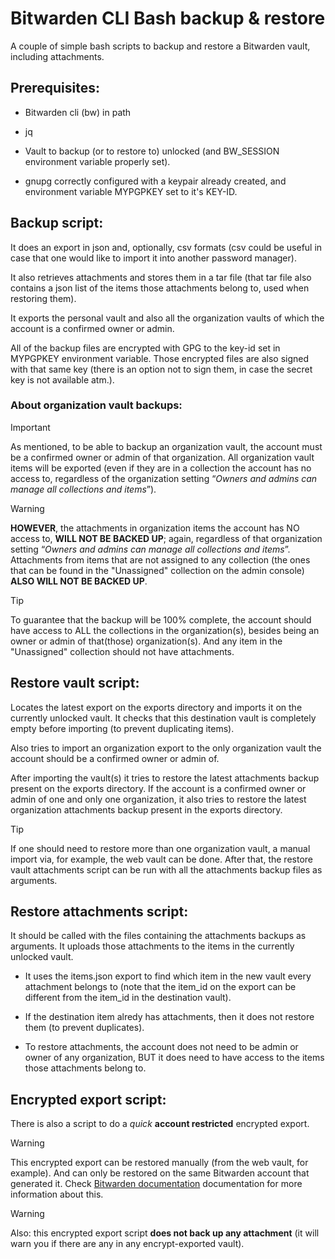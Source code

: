 # Bitwarden CLI Bash backup & restore

A couple of simple bash scripts to backup and restore a Bitwarden vault,
including attachments.

## Prerequisites:

  * Bitwarden cli (bw) in path

  * jq

  * Vault to backup (or to restore to) unlocked (and BW_SESSION environment
    variable properly set).

  * gnupg correctly configured with a keypair already created, and environment
    variable MYPGPKEY set to it's KEY-ID.


## Backup script:

It does an export in json and, optionally, csv formats (csv could be useful in
case that one would like to import it into another password manager).

It also retrieves attachments and stores them in a tar file (that tar file also
contains a json list of the items those attachments belong to, used when
restoring them).

It exports the personal vault and also all the organization vaults of which the
account is a confirmed owner or admin.

All of the backup files are encrypted with GPG to the key-id set in MYPGPKEY
environment variable. Those encrypted files are also signed with that same key
(there is an option not to sign them, in case the secret key is not available
atm.).

### About **organization** vault backups:

> [!IMPORTANT]
As mentioned, to be able to backup an organization vault, the account must be a
confirmed owner or admin of that organization. All organization vault items
will be exported (even if they are in a collection the account has no access
to, regardless of the organization setting “_Owners and admins can manage all
collections and items_”).

> [!WARNING]
**HOWEVER**, the attachments in organization items the account has NO access
to, **WILL NOT BE BACKED UP**; again, regardless of that organization setting
“_Owners and admins can manage all collections and items_”. Attachments from
items that are not assigned to any collection (the ones that can be found in
the "Unassigned" collection on the admin console) **ALSO WILL NOT BE BACKED
UP**.

> [!TIP]
To guarantee that the backup will be 100% complete, the account should have
access to ALL the collections in the organization(s), besides being an owner or
admin of that(those) organization(s). And any item in the "Unassigned"
collection should not have attachments.


## Restore vault script:

Locates the latest export on the exports directory and imports it on the
currently unlocked vault. It checks that this destination vault is completely
empty before importing (to prevent duplicating items).

Also tries to import an organization export to the only organization vault the
account should be a confirmed owner or admin of.

After importing the vault(s) it tries to restore the latest attachments backup
present on the exports directory. If the account is a confirmed owner or admin
of one and only one organization, it also tries to restore the latest
organization attachments backup present in the exports directory.

> [!TIP]
If one should need to restore more than one organization vault, a manual import
via, for example, the web vault can be done. After that, the restore vault
attachments script can be run with all the attachments backup files as
arguments.


## Restore attachments script:

It should be called with the files containing the attachments backups as
arguments. It uploads those attachments to the items in the currently unlocked
vault.

  * It uses the items.json export to find which item in the new vault every
    attachment belongs to (note that the item_id on the export can be different
    from the item_id in the destination vault).

  * If the destination item alredy has attachments, then it does not restore
    them (to prevent duplicates).

  * To restore attachments, the account does not need to be admin or owner of
    any organization, BUT it does need to have access to the items those
    attachments belong to.


## Encrypted export script:

There is also a script to do a _quick_ **account restricted** encrypted export.

> [!WARNING]
This encrypted export can be restored manually (from the web vault, for
example). And can only be restored on the same Bitwarden account that generated
it. Check [Bitwarden documentation](https://bitwarden.com/help/encrypted-export/) documentation for more information about
this.

> [!WARNING]
Also: this encrypted export script **does not back up any attachment** (it will
warn you if there are any in any encrypt-exported vault).



